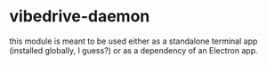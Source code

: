 # vibedrive-daemon

this module is meant to be used either as a standalone terminal app (installed globally, I guess?)
or as a dependency of an Electron app.